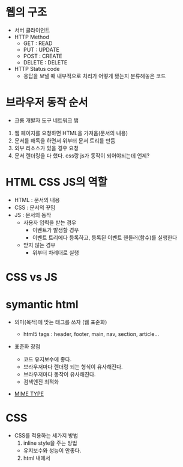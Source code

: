 # 웹의 구조
  - 서버 클라이언트
  - HTTP Method
    - GET : READ
    - PUT : UPDATE
    - POST : CREATE
    - DELETE : DELETE
  - HTTP Status code
    - 응답을 보낼 때 내부적으로 처리가 어떻게 됐는지 분류해놓은 코드

# 브라우저 동작 순서
  - 크롬 개발자 도구 네트워크 탭
  1. 웹 페이지를 요청하면 HTML을 가져옴(문서의 내용)
  2. 문서를 해독을 하면서 위부터 문서 트리를 만듬
  3. 외부 리소스가 있을 경우 요청
  4. 문서 렌더링을 다 했다.
  css랑 js가 동작이 되어야되는데 언제?

# HTML CSS JS의 역할
  - HTML : 문서의 내용
  - CSS : 문서의 꾸밈
  - JS : 문서의 동작
    - 사용자 입력을 받는 경우
      - 이벤트가 발생할 경우
      - 이벤트 트리에다 등록하고, 등록된 이벤트 핸들러(함수)를 실행한다
    - 받지 않는 경우
      - 위부터 차례대로 실행

# CSS vs JS

# symantic html
  - 의미(목적)에 맞는 태그를 쓰자 (웹 표준화)
    - html5 tags : header, footer, main, nav, section, article...
  - 표준화 장점
    - 코드 유지보수에 좋다.
    - 브라우저마다 렌더링 되는 형식이 유사해진다.
    - 브라우저마다 동작이 유사해진다.
    - 검색엔진 최적화

- [MIME TYPE](https://developer.mozilla.org/ko/docs/Web/HTTP/Basics_of_HTTP/MIME_types)

# CSS
  - CSS를 적용하는 세가지 방법
    1. inline style을 주는 방법
      - 유지보수와 성능이 안좋다.
    2. html 내에서 <style />태그를 이용해서 지정하는 방법
      - 유지보수와 성능이 안좋다 2.
    3. 파일을 생성하고 link하는 방법

# HTML id vs class
  - id
    - 문서 내에서 유일값으로 지정할 수 있는 선택자
  - class
    - 공통된 속성을 가지는 element들에게 지정하는 선택자

# CSS layout 
  - [box model](https://developer.mozilla.org/ko/docs/Web/CSS/CSS_Box_Model/Introduction_to_the_CSS_box_model)
    - content
    - padding
    - border
    - margin

# display 속성
  - block
  - inline-block
  - flex

# browser compability

# [CSS 우선순위](https://developer.mozilla.org/ko/docs/Web/CSS/Specificity)
  - 선택자 가중치의 합
  - 우선순위 무시하는 방법 2가지
    - 인라인 스타일
    - !important 속성